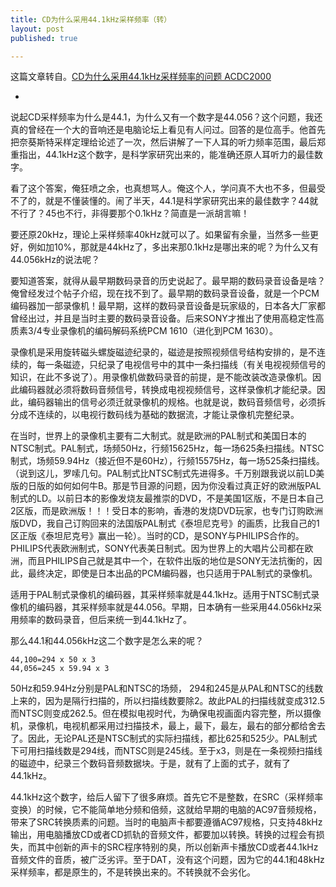 ```yaml
---
title: CD为什么采用44.1kHz采样频率（转）
layout: post
published: true

---
```


这篇文章转自。[CD为什么采用44.1kHz采样频率的问题 ACDC2000](http://www.zasv.com/thread-208987-1-1.html)

*

说起CD采样频率为什么是44.1，为什么又有一个数字是44.056？这个问题，我还真的曾经在一个大的音响还是电脑论坛上看见有人问过。回答的是位高手。他首先把奈葵斯特采样定理给论述了一次，然后讲解了一下人耳的听力频率范围，最后郑重指出，44.1kHz这个数字，是科学家研究出来的，能准确还原人耳听力的最佳数字。

看了这个答案，俺狂喷之余，也真想骂人。俺这个人，学问真不大也不多，但最受不了的，就是不懂装懂的。闹了半天，44.1是科学家研究出来的最佳数字？44就不行了？45也不行，非得要那个0.1kHz？简直是一派胡言嘛！

要还原20kHz，理论上采样频率40kHz就可以了。如果留有余量，当然多一些更好，例如加10%，那就是44kHz了，多出来那0.1kHz是哪出来的呢？为什么又有44.056kHz的说法呢？

要知道答案，就得从最早期数码录音的历史说起了。最早期的数码录音设备是啥？俺曾经发过个帖子介绍，现在找不到了。最早期的数码录音设备，就是一个PCM编码器加一部录像机！最早期，这样的数码录音设备是玩家级的，日本各大厂家都曾经出过，并且是当时主要的数码录音设备。后来SONY才推出了使用高稳定性高质素3/4专业录像机的编码解码系统PCM 1610（进化到PCM 1630）。

录像机是采用旋转磁头螺旋磁迹纪录的，磁迹是按照视频信号结构安排的，是不连续的，每一条磁迹，只纪录了电视信号中的其中一条扫描线（有关电视视频信号的知识，在此不多说了）。用录像机做数码录音的前提，是不能改装改造录像机。因此编码器就必须将数码音频信号，转换成电视视频信号，这样录像机才能纪录。因此，编码器输出的信号必须迁就录像机的规格。也就是说，数码音频信号，必须拆分成不连续的，以电视行数码线为基础的数据流，才能让录像机完整纪录。

在当时，世界上的录像机主要有二大制式。就是欧洲的PAL制式和美国日本的NTSC制式。PAL制式，场频50Hz，行频15625Hz，每一场625条扫描线。NTSC制式，场频59.94Hz（接近但不是60Hz），行频15575Hz，每一场525条扫描线。（说到这儿，罗嗦几句。PAL制式比NTSC制式先进得多。千万别跟我说以前LD美版的日版的如何如何牛B。那是节目源的问题，因为你没看过真正好的欧洲版PAL制式的LD。以前日本的影像发烧友最推崇的DVD，不是美国1区版，不是日本自己2区版，而是欧洲版！！！受日本的影响，香港的发烧DVD玩家，也专门订购欧洲版DVD，我自己订购回来的法国版PAL制式《泰坦尼克号》的画质，比我自己的1区正版《泰坦尼克号》赢出一轮）。当时的CD，是SONY与PHILIPS合作的。PHILIPS代表欧洲制式，SONY代表美日制式。因为世界上的大唱片公司都在欧洲，而且PHILIPS自己就是其中一个，在软件出版的地位是SONY无法抗衡的，因此，最终决定，即使是日本出品的PCM编码器，也只适用于PAL制式的录像机。

适用于PAL制式录像机的编码器，其采样频率就是44.1kHz。适用于NTSC制式录像机的编码器，其采样频率就是44.056。早期，日本确有一些采用44.056kHz采用频率的数码录音，但后来统一到44.1kHz了。

那么44.1和44.056kHz这二个数字是怎么来的呢？

	44,100=294 x 50 x 3
	44,056=245 x 59.94 x 3

50Hz和59.94Hz分别是PAL和NTSC的场频， 294和245是从PAL和NTSC的线数上来的，因为是隔行扫描的，所以扫描线数要除2。故此PAL的扫描线就变成312.5而NTSC则变成262.5。但在模拟电视时代，为确保电视画面内容完整，所以摄像机，录像机，电视机都采用过扫描技术，最上，最下，最左，最右的部分都给舍去了。因此，无论PAL还是NTSC制式的实际扫描线，都比625和525少。PAL制式下可用扫描线数是294线，而NTSC则是245线。至于x3，则是在一条视频扫描线的磁迹中，纪录三个数码音频数据块。于是，就有了上面的式子，就有了44.1kHz。

44.1kHz这个数字，给后人留下了很多麻烦。首先它不是整数，在SRC（采样频率变换）的时候，它不能简单地分频和倍频，这就给早期的电脑的AC97音频规格，带来了SRC转换质素的问题。当时的电脑声卡都要遵循AC97规格，只支持48kHz输出，用电脑播放CD或者CD抓轨的音频文件，都要加以转换。转换的过程会有损失，而其中创新的声卡的SRC程序特别的臭，所以创新声卡播放CD或者44.1kHz音频文件的音质，被广泛劣评。至于DAT，没有这个问题，因为它的44.1和48kHz采样频率，都是原生的，不是转换出来的。不转换就不会劣化。


 

